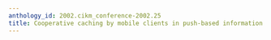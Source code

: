 ```yaml
---
anthology_id: 2002.cikm_conference-2002.25
title: Cooperative caching by mobile clients in push-based information systems
---
```

